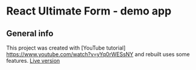# React Ultimate Form - demo app

## General info

This project was created with [YouTube tutorial] https://www.youtube.com/watch?v=yYq0rWESsNY
and rebuilt uses some features.
[Live version](https://ultimate-form.netlify.app/)
